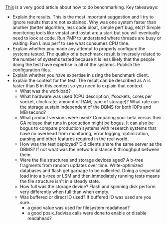 [This](http://smalldatum.blogspot.com/2014/06/benchmarketing.html) is a very good article about how to do benchmarking. Key takeaways:
- Explain the results. This is the most important suggestion and I try to ignore results that are not explained. Why was one system faster than another (better algorithm, less code bloat, simple perf bug, etc)? Simple monitoring tools like vmstat and iostat are a start but you will eventually need to look at code. Run PMP to understand where threads are busy or waiting. Run Linux perf to see what consumes CPU time.
- Explain whether you made any attempt to properly configure the systems tested. The quality of a benchmark result is inversely related to the number of systems tested because it is less likely that the people doing the test have expertise in all of the systems. Publish the configuration files.
- Explain whether you have expertise in using the benchmark client.
- Explain the context for the test. The result can be described as A is faster than B in this context so you need to explain that context. 
  - What was the workload? 
  - What hardware was used (CPU description, #sockets, cores per socket, clock rate, amount of RAM, type of storage)? What rate can the storage sustain independent of the DBMS for both IOPs and MB/second?
  - What product versions were used? Comparing your beta versus their GA release that runs in production might be bogus. It can also be bogus to compare production systems with research systems that have no overhead from monitoring, error logging, optimization, parsing and other features required in the real world.
  - How was the test deployed? Did clients share the same server as the DBMS? If not what was the network distance & throughput between them.
  - Were the file structures and storage devices aged? A b-tree fragments from random updates over time. Write-optimized databases and flash get garbage to be collected. Doing a sequential load into a b-tree or LSM and then immediately running tests means the file structure isn't in a steady state.
  - How full was the storage device? Flash and spinning disk perform very differently when full than when empty. 
  - Was buffered or direct IO used? If buffered IO was used are you sure...
    - a good value was used for filesystem readahead?
    - a good posix_fadvise calls were done to enable or disable readahead?
